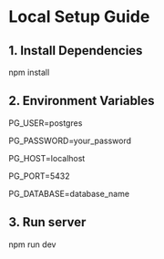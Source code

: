 # Local Setup Guide

## 1. Install Dependencies

npm install

## 2. Environment Variables 

PG_USER=postgres

PG_PASSWORD=your_password

PG_HOST=localhost

PG_PORT=5432

PG_DATABASE=database_name

## 3. Run server

npm run dev



